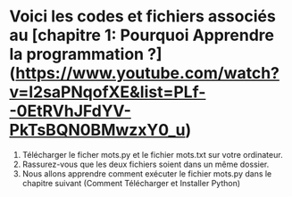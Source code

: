 # Voici les codes et fichiers associés au [chapitre 1: Pourquoi Apprendre la programmation ?] (https://www.youtube.com/watch?v=I2saPNqofXE&list=PLf--0EtRVhJFdYV-PkTsBQN0BMwzxY0_u)

1. Télécharger le ficher mots.py et le fichier mots.txt sur votre ordinateur. 
2. Rassurez-vous que les deux fichiers soient dans un même dossier.
3. Nous allons apprendre comment exécuter le fichier mots.py dans le chapitre suivant (Comment Télécharger et Installer Python)
